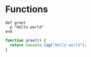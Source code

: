 # Functions

```crystal
def greet
  p "Hello world"
end
```

```js
function greet() {
  return console.log("Hello world");
}
```
